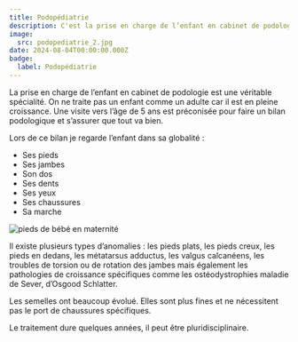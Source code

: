 ```yaml
---
title: Podopédiatrie
description: C'est la prise en charge de l’enfant en cabinet de podologie
image:
  src: podopediatrie_2.jpg
date: 2024-08-04T00:00:00.000Z
badge:
  label: Podopédiatrie
---
```


La prise en charge de l’enfant en cabinet de podologie est une véritable spécialité. On ne traite pas un enfant comme un adulte car il est en pleine croissance. Une visite vers l’âge de 5 ans est préconisée pour faire un bilan podologique et s’assurer que tout va bien.

Lors de ce bilan je regarde l’enfant dans sa globalité :

- Ses pieds
- Ses jambes
- Son dos
- Ses dents
- Ses yeux
- Ses chaussures
- Sa marche

![pieds de bébé en maternité](/podopediatrie_3.jpg)

Il existe plusieurs types d’anomalies : les pieds plats, les pieds creux, les pieds en dedans, les métatarsus adductus, les valgus calcanéens, les troubles de torsion ou de rotation des jambes mais également les pathologies de croissance spécifiques comme les ostéodystrophies maladie de Sever, d’Osgood Schlatter.

Les semelles ont beaucoup évolué. Elles sont plus fines et ne nécessitent pas le port de chaussures spécifiques.

Le traitement dure quelques années, il peut être pluridisciplinaire.

